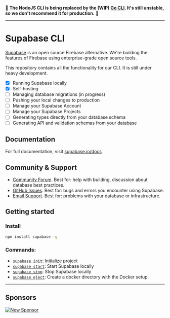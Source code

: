 🚧 **The NodeJS CLI is being replaced by the (WIP) [Go CLI](https://github.com/supabase/cli/tree/new). It's still unstable, so we don't recommend it for production.** 🚧️

---

# Supabase CLI

[Supabase](https://supabase.io) is an open source Firebase alternative. We're building the features of Firebase using enterprise-grade open source tools.

This repository contains all the functionality for our CLI. It is still under heavy development.

- [x] Running Supabase locally
- [x] Self-hosting
- [ ] Managing database migrations (in progress)
- [ ] Pushing your local changes to production
- [ ] Manage your Supabase Account
- [ ] Manage your Supabase Projects
- [ ] Generating types directly from your database schema
- [ ] Generating API and validation schemas from your database

## Documentation

For full documentation, visit [supabase.io/docs](https://supabase.io/docs/reference/cli/getting-started)

## Community & Support

- [Community Forum](https://github.com/supabase/supabase/discussions). Best for: help with building, discussion about database best practices.
- [GitHub Issues](https://github.com/supabase/supabase/issues). Best for: bugs and errors you encounter using Supabase.
- [Email Support](https://supabase.io/docs/support#business-support). Best for: problems with your database or infrastructure.


## Getting started

### Install

```sh
npm install supabase -g
```

### Commands:

- [`supabase init`](https://supabase.io/docs/reference/cli/supabase-init): Initialize project
- [`supabase start`](https://supabase.io/docs/reference/cli/supabase-start): Start Supabase locally
- [`supabase stop`](https://supabase.io/docs/reference/cli/supabase-stop): Stop Supabase locally
- [`supabase eject`](https://supabase.io/docs/reference/cli/supabase-eject): Create a docker directory with the Docker setup.

---

## Sponsors

[![New Sponsor](https://user-images.githubusercontent.com/10214025/90518111-e74bbb00-e198-11ea-8f88-c9e3c1aa4b5b.png)](https://github.com/sponsors/supabase)

